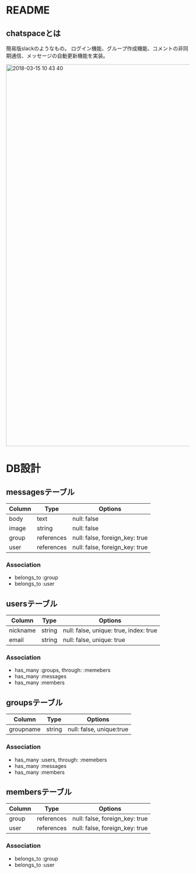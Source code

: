 # README

## chatspaceとは
簡易版slackのようなもの。
ログイン機能、グループ作成機能、コメントの非同期通信、メッセージの自動更新機能を実装。

<img width="1043" alt="2018-03-15 10 43 40" src="https://user-images.githubusercontent.com/31874274/37439935-c56ec5f2-283d-11e8-93cd-c16ab660b238.png">



# DB設計

## messagesテーブル

|Column|Type|Options|
|------|----|-------|
|body|text|null: false|
|image|string|null: false|
|group|references|null: false, foreign_key: true|
|user|references|null: false, foreign_key: true|

### Association
- belongs_to :group
- belongs_to :user

## usersテーブル

|Column|Type|Options|
|------|----|-------|
|nickname|string|null: false, unique: true, index: true|
|email|string|null: false, unique: true|


### Association
- has_many :groups, through: :memebers
- has_many :messages
- has_many :members

## groupsテーブル

|Column|Type|Options|
|------|----|-------|
|groupname|string|null: false, unique:true|

### Association
- has_many :users, through: :memebers
- has_many :messages
- has_many :members


## membersテーブル

|Column|Type|Options|
|------|----|-------|
|group|references|null: false, foreign_key: true|
|user|references|null: false, foreign_key: true|

### Association
- belongs_to :group
- belongs_to :user
